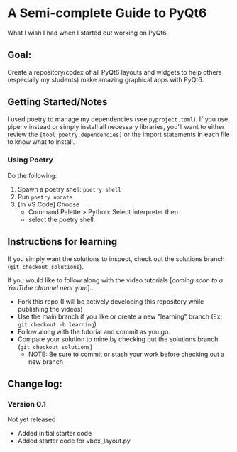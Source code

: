# A Semi-complete Guide to PyQt6
What I wish I had when I started out working on PyQt6.

## Goal:
Create a repository/codex of all PyQt6 layouts and widgets to help others (especially my students) make amazing graphical apps with PyQt6.

## Getting Started/Notes
I used poetry to manage my dependencies (see `pyproject.toml`). If you use pipenv instead or simply install all necessary libraries, you'll want to either review the `[tool.poetry.dependencies]` or the import statements in each file to know what to install.

### Using Poetry
Do the following:

1. Spawn a poetry shell: `poetry shell`
2. Run `poetry update`
3. [In VS Code] Choose 
    * Command Palette > Python: Select Interpreter then 
    * select the poetry shell.

## Instructions for learning
If you simply want the solutions to inspect, check out the solutions branch (`git checkout solutions`).

If you would like to follow along with the video tutorials [*coming soon to a YouTube channel near you!*]...
* Fork this repo (I will be actively developing this repository while publishing the videos)
* Use the main branch if you like or create a new "learning" branch (Ex: `git checkout -b learning`)
* Follow along with the tutorial and commit as you go.
* Compare your solution to mine by checking out the solutions branch (`git checkout solutions`)
    - NOTE: Be sure to commit or stash your work before checking out a new branch

## Change log:
### Version 0.1
Not yet released

* Added initial starter code
* Added starter code for vbox_layout.py
